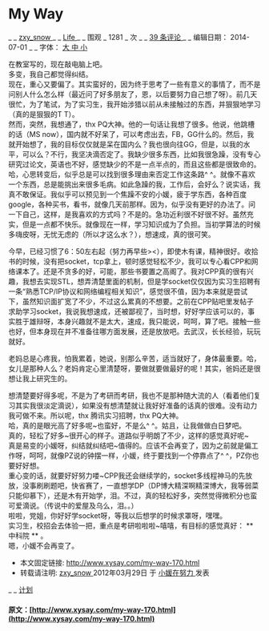 #  My Way 

_ _ [ zxy_snow ](http://www.xysay.com/author/zxy_snow) _ _ [ Life ](http://www.xysay.com/category/life) _ _ 围观 _ 1281 _ 次  _ _ [ 39 条评论 ](http://www.xysay.com/my-way-170.html#comments) _ _ 编辑日期：  2014-07-01  _ _ 字体： [ 大 ](javascript:;) [ 中 ](javascript:;) [ 小 ](javascript:;)

在教室写的，现在敲电脑上吧。   
多变，我自己都觉得纠结。   
现在，重心又要偏了。其实蛮好的，因为终于思考了一些有意义的事情了，而不是问别人什么怎么样（最近问了好多朋友了，恩，以后要努力自己想了呀）。前几天很忙，为了笔试，为了实习生，我开始涉猎以前从未接触过的东西，并狠狠地学习（真的是狠狠的T T）。   
然而，突然，我想通了，thx PQ大神。他的一句话让我想了很多。他说，他跳槽的话（MS now），国内就不好呆了，可以考虑出去，FB，GG什么的。然后，我就开始想了，我的目标仅仅就是呆在国内么？我也很向往GG，但是，以我的水平，可以么？不行，我坚决滴否定了。我缺少很多东西，比如我很急躁，没有专心研究过论文，英语也不好，感觉缺少的不是一点半点的，而且这些都是很致命的。   
哈，心思转变后，似乎总是可以找到很多理由来否定工作这条路^ ^。就像不喜欢一个东西，总是能挑出来很多毛病。如此急躁的我，工作后，会好么？说实话，我真不敢保证。我似乎可以预见到一个焦躁不安的小媛，疲于学东西，各种百度google，各种买书，看书，就像几天前那样。因为，似乎没有更好的办法了。问一下自己，这样，是我喜欢的方式吗？不是的。急功近利很不好很不好。虽然充实，但是一点都不快乐。就像现在一样，学习知识成为了负担。当初学算法的时候多嗨皮呀，无忧无虑的（所以才这么水？），想速成，真的很可笑。   
  
今早，已经习惯了6：50左右起（努力再早些><），即使木有课，精神很好。收拾书的时候，没有把socket，tcp拿上，顿时感觉轻松不少，我可以专心看CPP和网络课本了。还是不贪多的好，可能，那些书要置之高阁了。我对CPP真的很有兴趣，我想去实现STL，想弄清楚里面的机制，但是学socket仅仅因为实习生招聘有一条“熟悉TCP/IP协议和网络编程相关知识”，感觉很不值，因为本来就是尝试下，虽然知识面扩宽了不少，不过这么累真的不想要。之前在CPP贴吧里发帖子求助学习socket，我说我想速成，还被鄙视了，当时想，好好学应该可以的，事实胜于雄辩呀，本身兴趣就不是太大，速成，我只能说，呵呵，算了吧。接触一些也好，但本身现在并不准备往哪方面发展，还是放放吧。去武汉，长长经验，玩玩就好。   
  
老妈总是心疼我，怕我累着，她说，别那么辛苦，适当就好了，身体最重要。哈，女儿是那种人么？老妈肯定心里清楚呀，要做就要做最好的呢！其实，爸妈还是很想让我上研究生的。   
  
想清楚要好得多呢，不是为了考研而考研，我也不是那种随大流的人（看着他们复习其实我很淡定滴说），如果没有想清楚就让我好好准备的话真的很难。没有动力我可做不来。所以呢，thx 腾讯实习招聘，thx PQ大神。   
哈，真的是眼光高了好多呢~也蛮好，不是么^ ^。姑且，让我做做白日梦吧。   
真的，轻松了好多~很开心的样子。道路似乎明朗了不少，这样的感觉真好呢~   
真是易变的小媛呀，纠结就纠结吧~值得的。应该不会再变了，因为之前就是偏工作呀，呵呵，就像PZ说的钟摆一样，小媛，终于要找到一个停靠点了^ ^，PZ你也要好好想。   
重心变的话，就要好好努力喽~CPP我还会继续学的，socket多线程神马的先放放，没事刷刷题吧，快省赛了，一直想学DP（DP博大精深啊精深博大，我等弱菜只能仰慕下），还是木有开始学，泪。不过，真的轻松好多，突然觉得微积分也蛮可爱滴说。（传说中的爱屋及乌么，泪。。）   
啦啦，党姐，你好好学socket呀，等我以后想学的时候求罩呀，嘿嘿。   
实习生，校招会去体验一把，重点是考研啦啦啦~嘻嘻，有目标的感觉真好： ** 中科院 ** 。   
嗯，小媛不会再变了。 

  * 本文固定链接: [ http://www.xysay.com/my-way-170.html ](http://www.xysay.com/my-way-170.html)
  * 转载请注明: [ zxy_snow ](http://www.xysay.com/author/zxy_snow) 2012年03月29日  于 [ 小媛在努力 ](http://www.xysay.com/) 发表 

_ _ [ 计划 ](http://www.xysay.com/tag/%e8%ae%a1%e5%88%92)

  

#### 原文：[http://www.xysay.com/my-way-170.html](http://www.xysay.com/my-way-170.html)